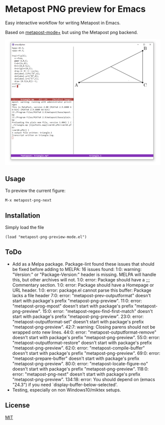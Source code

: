 # Metapost PNG preview for Emacs

Easy interactive workflow for writing Metapost in Emacs.

Based on [metapost-mode+](https://github.com/liyu1981/metapost-mode-) but
using the Metapost png backend.


![Alt text](png-preview.PNG?raw=true "Metapost PNG preview.")

## Usage

To preview the current figure:

```
M-x metapost-png-next
```

## Installation

Simply load the file

```
(load "metapost-png-preview-mode.el")
```

## ToDo

- Add as a Melpa package.
    Package-lint found these issues that should be fixed before adding to MELPA:
    16 issues found:
    1:0: warning: "Version:" or "Package-Version:" header is missing. MELPA will handle this, but other archives will not.
    1:0: error: Package should have a ;;; Commentary section.
    1:0: error: Package should have a Homepage or URL header.
    1:0: error: package.el cannot parse this buffer: Package lacks a file header
    7:0: error: "metapost-prev-outputformat" doesn't start with package's prefix "metapost-png-preview".
    11:0: error: "metapost-prog-mpost" doesn't start with package's prefix "metapost-png-preview".
    15:0: error: "metapost-regex-find-first-match" doesn't start with package's prefix "metapost-png-preview".
    23:0: error: "metapost-outputformat-set" doesn't start with package's prefix "metapost-png-preview".
    42:7: warning: Closing parens should not be wrapped onto new lines.
    44:0: error: "metapost-outputformat-remove" doesn't start with package's prefix "metapost-png-preview".
    55:0: error: "metapost-outputformat-restore" doesn't start with package's prefix "metapost-png-preview".
    62:0: error: "metapost-compile-buffer" doesn't start with package's prefix "metapost-png-preview".
    69:0: error: "metapost-prepare-buffer" doesn't start with package's prefix "metapost-png-preview".
    80:0: error: "metapost-locate-figure-no" doesn't start with package's prefix "metapost-png-preview".
    118:0: error: "metapost-png-next" doesn't start with package's prefix "metapost-png-preview".
    134:18: error: You should depend on (emacs "24.3") if you need `display-buffer-below-selected'.
- Testing, especially on non Windows10/miktex setups.

## License
[MIT](https://choosealicense.com/licenses/mit/)

